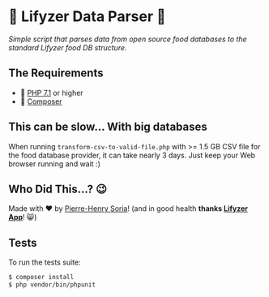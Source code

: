 # 🍏 Lifyzer Data Parser 🍓

_Simple script that parses data from open source food databases to the standard Lifyzer food DB structure._


## The Requirements

* 🐘 [PHP 7.1](http://php.net/releases/7_1_0.php) or higher
* 🎷 [Composer](https://getcomposer.org)


## This can be slow... With big databases

When running `transform-csv-to-valid-file.php` with >= 1.5 GB CSV file for the food database provider, it can take nearly 3 days. Just keep your Web browser running and wait :) 


## Who Did This...? 😉

Made with ❤️ by [Pierre-Henry Soria](http://pierrehenry.be)! (and in good health **thanks [Lifyzer App](https://lifyzer.com)**! 😸)


## Tests

To run the tests suite:

```bash
$ composer install
$ php vendor/bin/phpunit

```